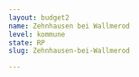 ```yaml
---
layout: budget2
name: Zehnhausen bei Wallmerod
level: kommune
state: RP
slug: Zehnhausen-bei-Wallmerod

---
```



